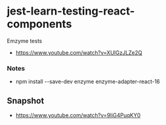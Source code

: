 # jest-learn-testing-react-components

Emzyme tests

- <https://www.youtube.com/watch?v=XUlGzJLZe2Q>

### Notes

- npm install --save-dev enzyme enzyme-adapter-react-16



## Snapshot

- <https://www.youtube.com/watch?v=9liG4PuqKY0>